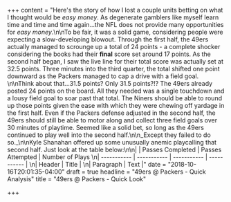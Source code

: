 +++
content = "Here's the story of how I lost a couple units betting on what I thought would be _easy money_. As degenerate gamblers like myself learn time and time and time again...the NFL does not provide many opportunities for _easy money_.\n\nTo be fair, it was a solid game, considering people were expecting a slow-developing blowout. Through the first half, the 49ers actually managed to scrounge up a total of 24 points - a complete shocker considering the books had their **final** score set around 17 points. As the second half began, I saw the live line for their total score was actually set at 32.5 points. Three minutes into the third quarter, the total shifted one point downward as the Packers managed to cap a drive with a field goal. \n\nThink about that...31.5 points? Only 31.5 points?!? The 49ers already posted 24 points on the board. All they needed was a single touchdown and a lousy field goal to soar past that total. The Niners should be able to round up those points given the ease with which they were chewing off yardage in the first half. Even if the Packers defense adjusted in the second half, the 49ers should still be able to motor along and collect three field goals over 30 minutes of playtime. Seemed like a solid bet, so long as the 49ers continued to play well into the second half.\n\n_Except they failed to do so._\n\nKyle Shanahan offered up some unusually anemic playcalling that second half. Just look at the table below:\n\n|  | Passes Completed | Passes Attempted | Number of Plays  \n| ----------- | ----------- | ----------- | ----------- |  \n| Header | Title |  \n| Paragraph | Text |"
date = "2018-10-16T20:01:35-04:00"
draft = true
headline = "49ers @ Packers - Quick Analysis"
title = "49ers @ Packers - Quick Look"

+++
